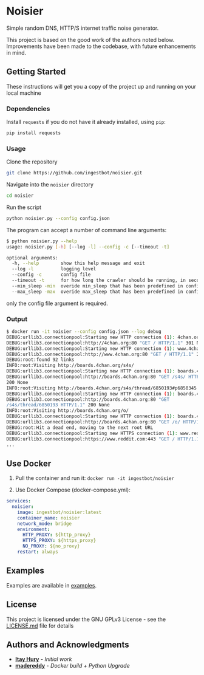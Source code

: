 
# Noisier

Simple random DNS, HTTP/S internet traffic noise generator.

This project is based on the good work of the authors noted below.
Improvements have been made to the codebase, with future enhancements in mind.

## Getting Started

These instructions will get you a copy of the project up and running on your
local machine

### Dependencies

Install `requests` if you do not have it already installed, using `pip`:

```bash
pip install requests
```

### Usage

Clone the repository

```bash
git clone https://github.com/ingestbot/noisier.git
```

Navigate into the `noisier` directory

```bash
cd noisier
```

Run the script

```bash
python noisier.py --config config.json
```

The program can accept a number of command line arguments:

```bash
$ python noisier.py --help
usage: noisier.py [-h] [--log -l] --config -c [--timeout -t]

optional arguments:
  -h, --help        show this help message and exit
  --log -l          logging level
  --config -c       config file
  --timeout -t      for how long the crawler should be running, in seconds
  --min_sleep -min  overide min_sleep that has been predefined in config file
  --max_sleep -max  overide max_sleep that has been predefined in config file
```

only the config file argument is required.

### Output

```bash
$ docker run -it noisier --config config.json --log debug
DEBUG:urllib3.connectionpool:Starting new HTTP connection (1): 4chan.org:80
DEBUG:urllib3.connectionpool:http://4chan.org:80 "GET / HTTP/1.1" 301 None
DEBUG:urllib3.connectionpool:Starting new HTTP connection (1): www.4chan.org:80
DEBUG:urllib3.connectionpool:http://www.4chan.org:80 "GET / HTTP/1.1" 200 None
DEBUG:root:found 92 links
INFO:root:Visiting http://boards.4chan.org/s4s/
DEBUG:urllib3.connectionpool:Starting new HTTP connection (1): boards.4chan.org:80
DEBUG:urllib3.connectionpool:http://boards.4chan.org:80 "GET /s4s/ HTTP/1.1"
200 None
INFO:root:Visiting http://boards.4chan.org/s4s/thread/6850193#p6850345
DEBUG:urllib3.connectionpool:Starting new HTTP connection (1): boards.4chan.org:80
DEBUG:urllib3.connectionpool:http://boards.4chan.org:80 "GET
/s4s/thread/6850193 HTTP/1.1" 200 None
INFO:root:Visiting http://boards.4chan.org/o/
DEBUG:urllib3.connectionpool:Starting new HTTP connection (1): boards.4chan.org:80
DEBUG:urllib3.connectionpool:http://boards.4chan.org:80 "GET /o/ HTTP/1.1" 200 None
DEBUG:root:Hit a dead end, moving to the next root URL
DEBUG:urllib3.connectionpool:Starting new HTTPS connection (1): www.reddit.com:443
DEBUG:urllib3.connectionpool:https://www.reddit.com:443 "GET / HTTP/1.1" 200 None
...
```

## Use Docker

1. Pull the container and run it: `docker run -it ingestbot/noisier`

1. Use Docker Compose (docker-compose.yml):

```yml
services:
  noisier:
    image: ingestbot/noisier:latest
    container_name: noisier
    network_mode: bridge
    environment:
      HTTP_PROXY: ${http_proxy}
      HTTPS_PROXY: ${https_proxy}
      NO_PROXY: ${no_proxy}
    restart: always
```

## Examples

Examples are available in [examples](/examples).

## License

This project is licensed under the GNU GPLv3 License - see the
[LICENSE.md](LICENSE.md) file for details

## Authors and Acknowledgments

* **[Itay Hury](https://github.com/1tayH)** - *Initial work*
* **[madereddy](https://github.com/madereddy/noisy)** - *Docker build + Python Upgrade*
